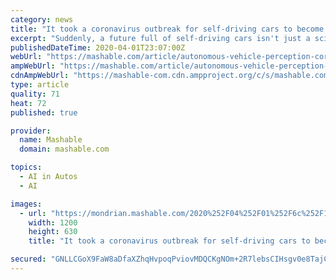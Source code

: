 ```yaml
---
category: news
title: "It took a coronavirus outbreak for self-driving cars to become more appealing"
excerpt: "Suddenly, a future full of self-driving cars isn't just a sci-fi pipe dream. What used to be considered a scary, uncertain technology for many Americans looks more like an effective tool to protect ourselves from a fast-spreading, infectious disease. With COVID-19 — the name for the disease caused by the new coronavirus — keeping most of ..."
publishedDateTime: 2020-04-01T23:07:00Z
webUrl: "https://mashable.com/article/autonomous-vehicle-perception-coronavirus/"
ampWebUrl: "https://mashable.com/article/autonomous-vehicle-perception-coronavirus.amp"
cdnAmpWebUrl: "https://mashable-com.cdn.ampproject.org/c/s/mashable.com/article/autonomous-vehicle-perception-coronavirus.amp"
type: article
quality: 71
heat: 72
published: true

provider:
  name: Mashable
  domain: mashable.com

topics:
  - AI in Autos
  - AI

images:
  - url: "https://mondrian.mashable.com/2020%252F04%252F01%252F6c%252F16342e756b0e4023b82a7862df64d273.068ba.png%252F1200x630.png?signature=0rYR5J06AcdSItqbZjuNXcbd5EQ="
    width: 1200
    height: 630
    title: "It took a coronavirus outbreak for self-driving cars to become more appealing"

secured: "GNLLCGoX9FaW8aDfaXZhqHvpoqPviovMDQCKgNOm+2R7lebsCIHsgv0e8TajC0BU49IWusf8uClWy8C8bkRQZvUvU8sS+T1KrdwBYaJNt3IE3HXVXbVg6TUGEOci1wSNScc5jNYiTRKwfBC3hFZdN7aq7LGSNl2TeLjeXIIvcsCBGEPn7/iyq86rwf/n2+Wjwskr0u56cTorA2ShageZGafX3rA4uxLWFxmEaAIrPkOO/5GwhXF5TNPmReo4ndQnBeq3m3yHOw5uCLDgeKRP2N99NjAYcdk20MedAGPl5kq4Lj4TbtJkKym3qhDMjJn0JLuquTgOVueGSfQLg9sp2AscdHonGQ799k7hT35NsRGBuj+/iqiDOtWHaTSIyKf154jz2+gWdmGRDWTsoTEciW20eM2H88Xd7mo5ZGN4HyZwN67IxJKIzSIpTcyqjstjFndwNjPNyPGXx52G+cehx/oYx37yIV8rpnD/z4E9kZc=;X3LdB04i27cLUuRYGs8zWg=="
---
```


